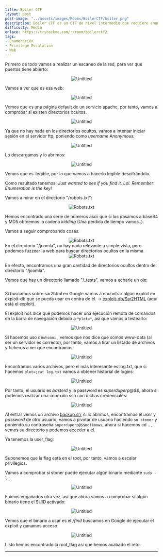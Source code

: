 ```yaml
---
title: Boiler CTF
layout: post
post-image: "../assets/images/Rooms/BoilerCTF/boiler.png"
description: Boiler CTF es un CTF de nivel intermedio que requiere enumeración para avanzar. Se realiza un escaneo de puertos y se descubre una página web con directorios ocultos. Se encuentra un archivo descifrado que indica que la enumeración es clave. Se encuentra un archivo robots.txt con una cadena en base64 y MD5 que resulta ser una distracción. Se descubre un directorio oculto en la página web y se encuentra un exploit para sar2html. Se obtiene acceso como el usuario "basterd" y se encuentra la contraseña de otro usuario. Se accede como ese usuario y se encuentra la flag de usuario. Se intenta escalar privilegios mediante sudo, pero no se tiene éxito. Finalmente, se encuentra un binario con SUID activado y se ejecuta un exploit para obtener acceso como root y encontrar la flag de root.
difficulty: Media
enlace: https://tryhackme.com/r/room/boilerctf2
tags:
- Enumeración
- Privilege Escalation
- Web
---
```



Primero de todo vamos a realizar un escaneo de la red, para ver que puertos tiene abierto:

<div style="text-align: center; ">
    <img src="../assets/images/Rooms/BoilerCTF/Untitled.png" alt="Untitled" />
</div>


Vamos a ver que es esa web:


<div style="text-align: center; ">
    <img src="../assets/images/Rooms/BoilerCTF/Untitled 1.png" alt="Untitled" />
</div>



Vemos que es una página default de un servicio apache, por tanto, vamos a comprobar si existen directorios ocultos.


<div style="text-align: center; ">
    <img src="../assets/images/Rooms/BoilerCTF/Untitled 2.png" alt="Untitled" />
</div>



Ya que no hay nada en los directorios ocultos, vamos a intentar iniciar sesión en el servidor ftp, poniendo como *username* A*nonymous:*


<div style="text-align: center; ">
    <img src="../assets/images/Rooms/BoilerCTF/Untitled 3.png" alt="Untitled" />
</div>

Lo descargamos y lo abrimos:


<div style="text-align: center; ">
    <img src="../assets/images/Rooms/BoilerCTF/Untitled 4.png" alt="Untitled" />
</div>



Vemos que es ilegible, por lo que vamos a hacerlo legible descifrándolo.

Como resultado tenemos: *Just wanted to see if you find it. Lol. Remember: Enumeration is the key!*

Vamos a mirar en el directorio "/robots.txt":
<div style="text-align: center; ">
    <img src="../assets/images/Rooms/BoilerCTF/Untitled 5.png" alt="Robots.txt" />
</div>

Hemos encontrado una serie de números ascii que si los pasamos a base64 y MD5 obtnemos la cadena *kidding* (Una perdida de tiempo vamos..).

Vamos a seguir comprobando cosas:
<div style="text-align: center; ">
    <img src="../assets/images/Rooms/BoilerCTF/Untitled 6.png" alt="Robots.txt" />
</div>
En el directorio "/joomla", no hay nada relevante a simple vista, pero podemos fuzzear la web para buscar directorios ocultos en la misma.

<div style="text-align: center; ">
    <img src="../assets/images/Rooms/BoilerCTF/Untitled 7.png" alt="Robots.txt" />
</div>

En efecto, encontramos una gran cantidad de directorios ocultos dentro del directorio "/joomla".

Vemos que hay un directorio llamado "/_tests", vamos a echarle un ojo:

<div style="text-align: center; ">
    <img src="../assets/images/Rooms/BoilerCTF/Untitled 8.png" alt="" />
</div>

Si buscamos sobre sar2html en Google vamos a encontrar algún exploit en exploit-db que se pueda usar en contra de él. → [exploit-db/Sar2HTML](https://www.exploit-db.com/exploits/47204) (aquí está el exploit).

El exploit nos dice que podemos hacer una ejecución remota de comandos en la barra de navegación debido a `*plot=*`, así que vamos a testearlo:

<div style="text-align: center; ">
    <img src="../assets/images/Rooms/BoilerCTF/Untitled 9.png" alt="Untitled" />
</div>


Si hacemos uso de`whoami` , vemos que nos dice que somos www-data (al ser un servidor es correcto), por tanto, vamos a tirar un listado de archivos y ficheros a ver que encontramos:

<div style="text-align: center; ">
    <img src="../assets/images/Rooms/BoilerCTF/Untitled 10.png" alt="Untitled" />
</div>


Encontramos varios archivos, pero el más interesante es log.txt, que si hacemos `plot=;cat log.txt` vamos a obtener historial de logins:

<div style="text-align: center; ">
    <img src="../assets/images/Rooms/BoilerCTF/Untitled 11.png" alt="Untitled" />
</div>

Por tanto, el usuario es *basterd* y la password es *superduperp@$$*, ahora si podemos realizar una conexión ssh con dichas credenciales:

<div style="text-align: center; ">
    <img src="../assets/images/Rooms/BoilerCTF/Untitled 12.png" alt="Untitled" />
</div>

Al entrar vemos un archivo [backup.sh](http://backup.sh), si lo abrimos, encontramos el *user* y *password* de otro usuario,  vamos a pivotar de usuario haciendo `su stoner` y poniendo su contraseña `superduperp@$$no1knows`, ahora si hacemos cd .. , vemos su directorio y podemos acceder a él.

Ya tenemos la user_flag:

<div style="text-align: center; ">
    <img src="../assets/images/Rooms/BoilerCTF/Untitled 13.png" alt="Untitled" />
</div>

Suponemos que la flag está en el root, por tanto, vamos a escalar privilegios.

Vamos a comprobar si stoner puede ejecutar algún binario mediante `sudo -l` :

<div style="text-align: center; ">
    <img src="../assets/images/Rooms/BoilerCTF/Untitled 14.png" alt="Untitled" />
</div>

Fuimos engañados otra vez, así que ahora vamos a comprobar si algún binario tiene el SUID activado:

<div style="text-align: center; ">
    <img src="../assets/images/Rooms/BoilerCTF/Untitled 16.png" alt="Untitled" />
</div>

Vemos que el binario a usar es el */find* buscamos en Google de ejecutar el exploit y ganamos acceso:

<div style="text-align: center; ">
    <img src="../assets/images/Rooms/BoilerCTF/Untitled 15.png" alt="Untitled" />
</div>

Listo hemos encontrado la root_flag así que hemos acabado el reto.

---